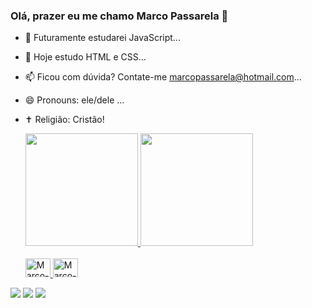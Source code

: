 ### Olá, prazer eu me chamo Marco Passarela 👋

- 🔭 Futuramente estudarei JavaScript...
- 🌱 Hoje estudo HTML e CSS...
- 📫 Ficou com dúvida? Contate-me marcopassarela@hotmail.com... 
- 😄 Pronouns: ele/dele ...
- ✝️  Religião: Cristão!

  <div>
    <a href="https://github.com/marcopassarela">
    <img height="180em" src="https://github-readme-stats.vercel.app/api?username=marcopassarela&show_icons=true&theme=dark&include_all_commits=true&count_private=true"/>
    <img height="180em" src="https://github-readme-stats.vercel.app/api/top-langs/?username=marcopassarela&layout=compact&langs_count=16&theme=dark"/>
  </div>

  <div style="display: inline_block"><br>
    <img aling="center" alt="Marco-HTML" height="30" width="40" src="https://cdn.jsdelivr.net/gh/devicons/devicon/icons/html5/html5-original.svg" />
    <img aling="center" alt="Marco-HTML" height="30" width="40" src="https://cdn.jsdelivr.net/gh/devicons/devicon/icons/css3/css3-original.svg" />
  </div>  

<div>
  <a href="mailto:marcopassarela@hotmail.com"><img src="https://img.shields.io/badge/Gmail-D14836?style=for-the-badge&logo=gmail&logoColor=white" targe="_bank"></a>
  <a href="https://www.instagram.com/marco_aurelio0807/"><img src="https://img.shields.io/badge/Instagram-E4405F?style=for-the-badge&logo=instagram&logoColor=white" targe="_bank"></a>
  <a href="https://www.linkedin.com/in/marco-passarela/"><img src="https://img.shields.io/badge/LinkedIn-0077B5?style=for-the-badge&logo=linkedin&logoColor=white" targe="_bank"></a>
</div>

  
